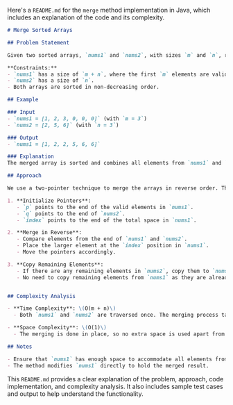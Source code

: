 Here's a `README.md` for the `merge` method implementation in Java, which includes an explanation of the code and its complexity.

```markdown
# Merge Sorted Arrays

## Problem Statement

Given two sorted arrays, `nums1` and `nums2`, with sizes `m` and `n`, respectively, merge `nums2` into `nums1` in-place to produce a single sorted array. 

**Constraints:**
- `nums1` has a size of `m + n`, where the first `m` elements are valid and the remaining `n` elements are zeros.
- `nums2` has a size of `n`.
- Both arrays are sorted in non-decreasing order.

## Example

### Input
- `nums1 = [1, 2, 3, 0, 0, 0]` (with `m = 3`)
- `nums2 = [2, 5, 6]` (with `n = 3`)

### Output
- `nums1 = [1, 2, 2, 5, 6, 6]`

### Explanation
The merged array is sorted and combines all elements from `nums1` and `nums2`.

## Approach

We use a two-pointer technique to merge the arrays in reverse order. This approach ensures that the merge operation is done in-place and efficiently.

1. **Initialize Pointers**:
   - `p` points to the end of the valid elements in `nums1`.
   - `q` points to the end of `nums2`.
   - `index` points to the end of the total space in `nums1`.

2. **Merge in Reverse**:
   - Compare elements from the end of `nums1` and `nums2`.
   - Place the larger element at the `index` position in `nums1`.
   - Move the pointers accordingly.

3. **Copy Remaining Elements**:
   - If there are any remaining elements in `nums2`, copy them to `nums1`.
   - No need to copy remaining elements from `nums1` as they are already in the correct place.


## Complexity Analysis

- **Time Complexity**: \(O(m + n)\)
  - Both `nums1` and `nums2` are traversed once. The merging process takes linear time relative to the total number of elements in both arrays.

- **Space Complexity**: \(O(1)\)
  - The merging is done in place, so no extra space is used apart from a few pointers.

## Notes

- Ensure that `nums1` has enough space to accommodate all elements from `nums1` and `nums2`.
- The method modifies `nums1` directly to hold the merged result.

```

This `README.md` provides a clear explanation of the problem, approach, code implementation, and complexity analysis. It also includes sample test cases and output to help understand the functionality.